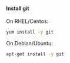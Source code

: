 #### Install git

On RHEL/Centos:
```bash
yum install -y git
```

On Debian/Ubuntu:
```bash
apt-get install -y git
```
